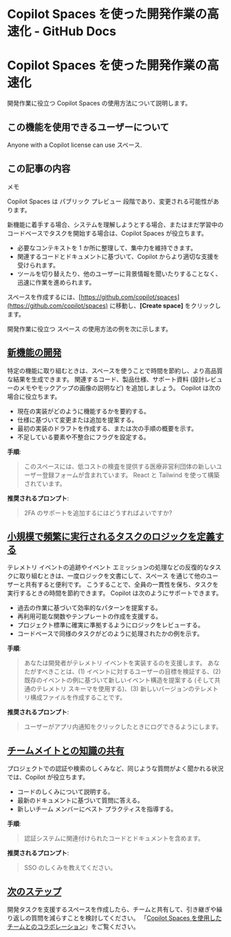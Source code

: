 # Copilot Spaces を使った開発作業の高速化 - GitHub Docs

# Copilot Spaces を使った開発作業の高速化

開発作業に役立つ Copilot Spaces の使用方法について説明します。

## この機能を使用できるユーザーについて

Anyone with a Copilot license can use スペース.

## この記事の内容

メモ

Copilot Spaces は パブリック プレビュー 段階であり、変更される可能性があります。

新機能に着手する場合、システムを理解しようとする場合、またはまだ学習中のコードベースでタスクを開始する場合は、Copilot Spaces が役立ちます。

-   必要なコンテキストを 1 か所に整理して、集中力を維持できます。
-   関連するコードとドキュメントに基づいて、Copilot からより適切な支援を受けられます。
-   ツールを切り替えたり、他のユーザーに背景情報を聞いたりすることなく、迅速に作業を進められます。

スペースを作成するには、[https://github.com/copilot/spaces](https://github.com/copilot/spaces) に移動し、**\[Create space\]** をクリックします。

開発作業に役立つ スペース の使用方法の例を次に示します。

## [新機能の開発](#developing-a-new-feature)

特定の機能に取り組むときは、スペースを使うことで時間を節約し、より高品質な結果を生成できます。 関連するコード、製品仕様、サポート資料 (設計レビューのメモやモックアップの画像の説明など) を追加しましょう。 Copilot は次の場合に役立ちます。

-   現在の実装がどのように機能するかを要約する。
-   仕様に基づいて変更または追加を提案する。
-   最初の実装のドラフトを作成する、または次の手順の概要を示す。
-   不足している要素や不整合にフラグを設定する。

**手順**:

> このスペースには、低コストの検査を提供する医療非営利団体の新しいユーザー登録フォームが含まれています。 React と Tailwind を使って構築されています。

**推奨されるプロンプト**:

> 2FA のサポートを追加するにはどうすればよいですか?

## [小規模で頻繁に実行されるタスクのロジックを定義する](#defining-the-logic-for-a-small-frequent-task)

テレメトリ イベントの追跡やイベント エミッションの処理などの反復的なタスクに取り組むときは、一度ロジックを文書にして、スペース を通じて他のユーザーと共有すると便利です。 こうすることで、全員の一貫性を保ち、タスクを実行するときの時間を節約できます。 Copilot は次のようにサポートできます。

-   過去の作業に基づいて効率的なパターンを提案する。
-   再利用可能な関数やテンプレートの作成を支援する。
-   プロジェクト標準に確実に準拠するようにロジックをレビューする。
-   コードベースで同様のタスクがどのように処理されたかの例を示す。

**手順**:

> あなたは開発者がテレメトリ イベントを実装するのを支援します。 あなたがすべきことは、(1) イベントに対するユーザーの目標を検証する、(2) 既存のイベントの例に基づいて新しいイベント構造を提案する (そして共通のテレメトリ スキーマを使用する)、(3) 新しいバージョンのテレメトリ構成ファイルを作成することです。

**推奨されるプロンプト**:

> ユーザーがアプリ内通知をクリックしたときにログできるようにします。

## [チームメイトとの知識の共有](#sharing-knowledge-with-teammates)

プロジェクトでの認証や検索のしくみなど、同じような質問がよく聞かれる状況では、Copilot が役立ちます。

-   コードのしくみについて説明する。
-   最新のドキュメントに基づいて質問に答える。
-   新しいチーム メンバーにベスト プラクティスを指導する。

**手順**:

> 認証システムに関連付けられたコードとドキュメントを含めます。

**推奨されるプロンプト**:

> SSO のしくみを教えてください。

## [次のステップ](#next-steps)

開発タスクを支援するスペースを作成したら、チームと共有して、引き継ぎや繰り返しの質問を減らすことを検討してください。 「[Copilot Spaces を使用したチームとのコラボレーション](/ja/copilot/using-github-copilot/copilot-spaces/collaborating-with-your-team-using-copilot-spaces)」をご覧ください。